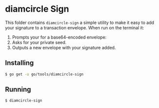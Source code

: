 # diamcircle Sign

This folder contains `diamcircle-sign` a simple utility to make it easy to add your signature to a transaction envelope.  When run on the terminal it:

1.  Prompts your for a base64-encoded envelope:
2.  Asks for your private seed.
3.  Outputs a new envelope with your signature added.

## Installing

```bash
$ go get -u go/tools/diamcircle-sign
```

## Running

```bash
$ diamcircle-sign
```
